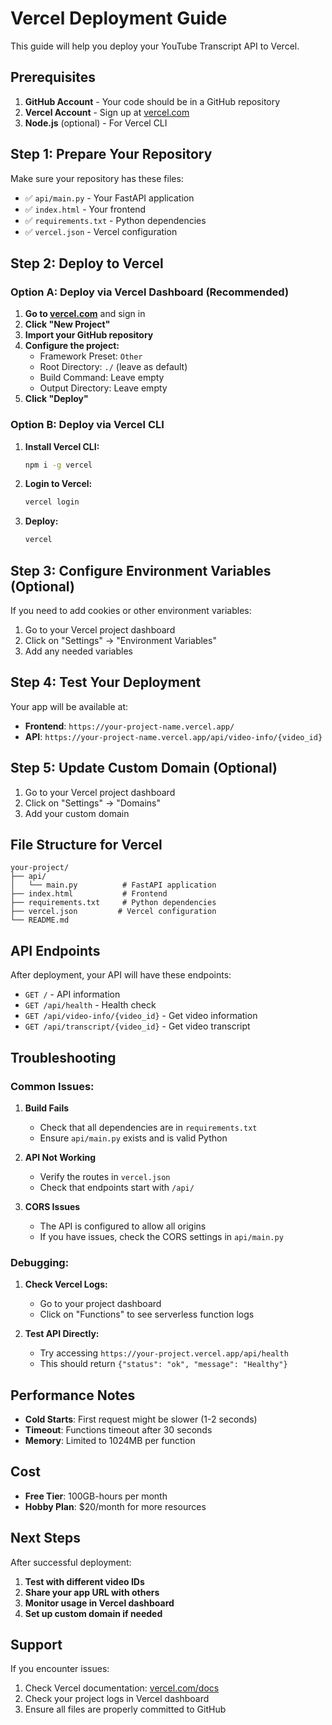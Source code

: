 # Vercel Deployment Guide

This guide will help you deploy your YouTube Transcript API to Vercel.

## Prerequisites

1. **GitHub Account** - Your code should be in a GitHub repository
2. **Vercel Account** - Sign up at [vercel.com](https://vercel.com)
3. **Node.js** (optional) - For Vercel CLI

## Step 1: Prepare Your Repository

Make sure your repository has these files:
- ✅ `api/main.py` - Your FastAPI application
- ✅ `index.html` - Your frontend
- ✅ `requirements.txt` - Python dependencies
- ✅ `vercel.json` - Vercel configuration

## Step 2: Deploy to Vercel

### Option A: Deploy via Vercel Dashboard (Recommended)

1. **Go to [vercel.com](https://vercel.com)** and sign in
2. **Click "New Project"**
3. **Import your GitHub repository**
4. **Configure the project:**
   - Framework Preset: `Other`
   - Root Directory: `./` (leave as default)
   - Build Command: Leave empty
   - Output Directory: Leave empty
5. **Click "Deploy"**

### Option B: Deploy via Vercel CLI

1. **Install Vercel CLI:**
   ```bash
   npm i -g vercel
   ```

2. **Login to Vercel:**
   ```bash
   vercel login
   ```

3. **Deploy:**
   ```bash
   vercel
   ```

## Step 3: Configure Environment Variables (Optional)

If you need to add cookies or other environment variables:

1. Go to your Vercel project dashboard
2. Click on "Settings" → "Environment Variables"
3. Add any needed variables

## Step 4: Test Your Deployment

Your app will be available at:
- **Frontend**: `https://your-project-name.vercel.app/`
- **API**: `https://your-project-name.vercel.app/api/video-info/{video_id}`

## Step 5: Update Custom Domain (Optional)

1. Go to your Vercel project dashboard
2. Click on "Settings" → "Domains"
3. Add your custom domain

## File Structure for Vercel

```
your-project/
├── api/
│   └── main.py          # FastAPI application
├── index.html           # Frontend
├── requirements.txt     # Python dependencies
├── vercel.json         # Vercel configuration
└── README.md
```

## API Endpoints

After deployment, your API will have these endpoints:

- `GET /` - API information
- `GET /api/health` - Health check
- `GET /api/video-info/{video_id}` - Get video information
- `GET /api/transcript/{video_id}` - Get video transcript

## Troubleshooting

### Common Issues:

1. **Build Fails**
   - Check that all dependencies are in `requirements.txt`
   - Ensure `api/main.py` exists and is valid Python

2. **API Not Working**
   - Verify the routes in `vercel.json`
   - Check that endpoints start with `/api/`

3. **CORS Issues**
   - The API is configured to allow all origins
   - If you have issues, check the CORS settings in `api/main.py`

### Debugging:

1. **Check Vercel Logs:**
   - Go to your project dashboard
   - Click on "Functions" to see serverless function logs

2. **Test API Directly:**
   - Try accessing `https://your-project.vercel.app/api/health`
   - This should return `{"status": "ok", "message": "Healthy"}`

## Performance Notes

- **Cold Starts**: First request might be slower (1-2 seconds)
- **Timeout**: Functions timeout after 30 seconds
- **Memory**: Limited to 1024MB per function

## Cost

- **Free Tier**: 100GB-hours per month
- **Hobby Plan**: $20/month for more resources

## Next Steps

After successful deployment:

1. **Test with different video IDs**
2. **Share your app URL with others**
3. **Monitor usage in Vercel dashboard**
4. **Set up custom domain if needed**

## Support

If you encounter issues:
1. Check Vercel documentation: [vercel.com/docs](https://vercel.com/docs)
2. Check your project logs in Vercel dashboard
3. Ensure all files are properly committed to GitHub
